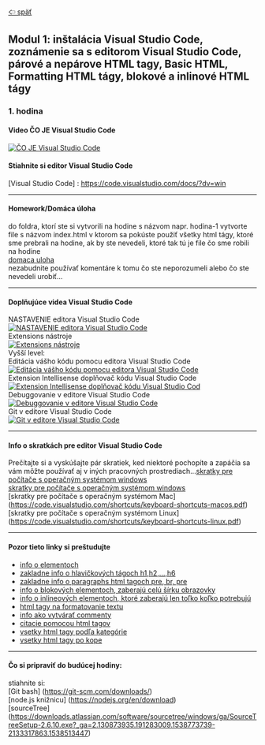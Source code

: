 [&#129188; späť](../../README.md)<br>

## Modul 1: inštalácia Visual Studio Code, zoznámenie sa s editorom Visual Studio Code, párové a nepárove HTML tagy, Basic HTML, Formatting HTML tágy, blokové a inlinové HTML tágy

### 1. hodina


#### Video ČO JE Visual Studio Code<br>

[![ČO JE Visual Studio Code](http://img.youtube.com/vi/Sdg0ef2PpBw/0.jpg)](http://www.youtube.com/watch?v=Sdg0ef2PpBw "ČO JE Visual Studio Code")
<br>

#### Stiahnite si editor Visual Studio Code<br>

[Visual Studio Code]
: https://code.visualstudio.com/docs/?dv=win
<br>

<hr>

#### Homework/Domáca úloha<br>

do foldra, ktorí ste si vytvorili na hodine s názvom napr. hodina-1 vytvorte file s názvom index.html v ktorom sa pokúste použiť všetky html tágy, ktoré sme prebrali na hodine, ak by ste nevedeli, ktoré tak tú je file čo sme robili na hodine<br>
[domaca uloha](homework/solution.html)<br>
nezabudnite používať komentáre k tomu čo ste neporozumeli alebo čo ste nevedeli urobiť...<br>

<hr>


#### Doplňujúce videa Visual Studio Code<br>

NASTAVENIE editora Visual Studio Code<br>
[![NASTAVENIE editora Visual Studio Code](http://img.youtube.com/vi/4wVF4w_53hs/0.jpg)](http://www.youtube.com/watch?v=4wVF4w_53hs "NASTAVENIE editora Visual Studio Code")<br>
Extensions nástroje<br>
[![Extensions nástroje](http://img.youtube.com/vi/Fed01v3yYNE/0.jpg)](http://www.youtube.com/watch?v=Fed01v3yYNE "Extensions nástroje")
<br>
Vyšší level:<br>
Editácia vášho kódu pomocu editora Visual Studio Code<br>
[![Editácia vášho kódu pomocu editora Visual Studio Code](http://img.youtube.com/vi/rsatrlBEFFA/0.jpg)](http://www.youtube.com/watch?v=rsatrlBEFFA "Editácia vášho kódu pomocu editora Visual Studio Code")
<br>
Extension Intellisense doplňovač kódu Visual Studio Code<br>
[![Extension Intellisense doplňovač kódu Visual Studio Cod](http://img.youtube.com/vi/lSPHucggmLo/0.jpg)](http://www.youtube.com/watch?v=lSPHucggmLo "Extension Intellisense doplňovač kódu Visual Studio Cod")<br>
Debuggovanie v editore Visual Studio Code<br>
[![Debuggovanie v editore Visual Studio Code](http://img.youtube.com/vi/2oFKNL7vYV8/0.jpg)](http://www.youtube.com/watch?v=2oFKNL7vYV8 "Debuggovanie v editore Visual Studio Code")
<br>
Git v editore Visual Studio Code<br>
[![Git v editore Visual Studio Code](http://img.youtube.com/vi/AKNYgP0yEOY/0.jpg)](http://www.youtube.com/watch?v=AKNYgP0yEOY "Git v editore Visual Studio Code")
<br>

<hr>

#### Info o skratkách pre editor Visual Studio Code<br>

Prečítajte si a vyskúšajte pár skratiek, ked niektoré pochopíte a zapáčia sa vám môžte používať aj v iných pracovných prostrediach...[skratky pre počítače s operačným systémom windows](keybindings.md)<br>
[skratky pre počítače s operačným systémom windows](https://code.visualstudio.com/shortcuts/keyboard-shortcuts-windows.pdf)<br>
[skratky pre počítače s operačným systémom Mac]
(https://code.visualstudio.com/shortcuts/keyboard-shortcuts-macos.pdf)<br>
[skratky pre počítače s operačným systémom Linux]
(https://code.visualstudio.com/shortcuts/keyboard-shortcuts-linux.pdf)<br>

<hr>

#### Pozor tieto linky si preštudujte<br>

- [info o elementoch](https://www.w3schools.com/html/html_elements.asp)<br>
- [zakladne info o hlavičkových tágoch h1,h2,...,h6](https://www.w3schools.com/html/html_headings.asp)<br>
- [zakladne info o paragraphs html tagoch pre, br, pre](https://www.w3schools.com/html/html_paragraphs.asp)<br>
- [info o blokových elementoch, zaberajú celú šírku obrazovky](https://www.w3schools.com/html/html_blocks.asp)<br>
- [info o inlineových elementoch, ktoré zaberajú len toľko koľko potrebujú](https://developer.mozilla.org/en-US/docs/Web/HTML/Block-level_elements)<br>
- [html tagy na formatovanie textu](https://www.w3schools.com/html/html_formatting.asp)<br>
- [info ako vytvárať commenty](https://www.w3schools.com/html/html_comments.asp)<br>
- [citacie pomocou html tagov](https://www.w3schools.com/html/html_paragraphs.asp)<br>
- [vsetky html tagy podľa kategórie](https://www.w3schools.com/tags/ref_byfunc.asp)<br>
- [vsetky html tagy po kope](http://overapi.com/html)<br>

<hr>

#### Čo si pripraviť do budúcej hodiny:<br>

stiahnite si:<br>
[Git bash]
(https://git-scm.com/downloads/)<br>
[node.js knižnicu]
(https://nodejs.org/en/download)<br>
[sourceTree]
(https://downloads.atlassian.com/software/sourcetree/windows/ga/SourceTreeSetup-2.6.10.exe?_ga=2.130873935.191283009.1538773739-2133317863.1538513447)<br>
